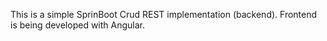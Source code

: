 This is a simple SprinBoot Crud REST implementation (backend). Frontend is being developed with Angular.
